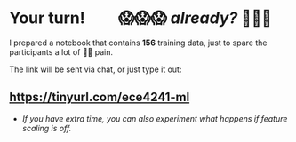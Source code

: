 <h1>
  <twemoji-man-technologist /><twemoji-woman-technologist /> Your turn! &nbsp; &nbsp; &nbsp; &nbsp; 
  😱😱😱 <em>already?</em> 🐎🐎🐎
</h1>

<div></div>

I prepared a notebook that contains **156** <twemoji-double-exclamation-mark />
training data, just to spare the participants a lot of 🖖<twemoji-keyboard />🖖
pain.


The link will be sent via chat, or just <twemoji-keyboard /> <twemoji-keyboard />
type it out:

## https://tinyurl.com/ece4241-ml

<Countdown class="text-orange-500 mt-16" />

<div class="mt-8"></div>

- _If you have extra time, you can also experiment what happens if feature scaling is off._